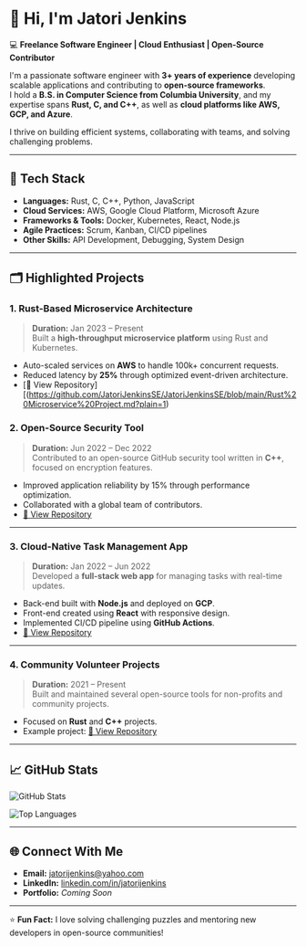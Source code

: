 # 👋 Hi, I'm Jatori Jenkins  

💻 **Freelance Software Engineer | Cloud Enthusiast | Open-Source Contributor**  

I'm a passionate software engineer with **3+ years of experience** developing scalable applications and contributing to **open-source frameworks**.  
I hold a **B.S. in Computer Science from Columbia University**, and my expertise spans **Rust, C, and C++**, as well as **cloud platforms like AWS, GCP, and Azure**.  

I thrive on building efficient systems, collaborating with teams, and solving challenging problems.  

---

## 🚀 **Tech Stack**

- **Languages:** Rust, C, C++, Python, JavaScript  
- **Cloud Services:** AWS, Google Cloud Platform, Microsoft Azure  
- **Frameworks & Tools:** Docker, Kubernetes, React, Node.js  
- **Agile Practices:** Scrum, Kanban, CI/CD pipelines  
- **Other Skills:** API Development, Debugging, System Design

---

## 🗂 **Highlighted Projects**

### **1. Rust-Based Microservice Architecture**  
> **Duration:** Jan 2023 – Present  
Built a **high-throughput microservice platform** using Rust and Kubernetes.  
- Auto-scaled services on **AWS** to handle 100k+ concurrent requests.  
- Reduced latency by **25%** through optimized event-driven architecture.  
- [🔗 View Repository][(https://github.com/JatoriJenkinsSE/JatoriJenkinsSE/blob/main/Rust%20Microservice%20Project.md?plain=1)

### **2. Open-Source Security Tool**  
> **Duration:** Jun 2022 – Dec 2022  
Contributed to an open-source GitHub security tool written in **C++**, focused on encryption features.  
- Improved application reliability by 15% through performance optimization.  
- Collaborated with a global team of contributors.  
- [🔗 View Repository](https://github.com/JatoriJenkins/security-tool)

---

### **3. Cloud-Native Task Management App**  
> **Duration:** Jan 2022 – Jun 2022  
Developed a **full-stack web app** for managing tasks with real-time updates.  
- Back-end built with **Node.js** and deployed on **GCP**.  
- Front-end created using **React** with responsive design.  
- Implemented CI/CD pipeline using **GitHub Actions**.  
- [🔗 View Repository](https://github.com/JatoriJenkins/task-manager)

---

### **4. Community Volunteer Projects**  
> **Duration:** 2021 – Present  
Built and maintained several open-source tools for non-profits and community projects.  
- Focused on **Rust** and **C++** projects.  
- Example project: [🔗 View Repository](https://github.com/JatoriJenkins/community-tools)

---

## 📈 **GitHub Stats**

![GitHub Stats](https://github-readme-stats.vercel.app/api?username=JatoriJenkins&show_icons=true&theme=tokyonight)

![Top Languages](https://github-readme-stats.vercel.app/api/top-langs/?username=JatoriJenkins&layout=compact&theme=tokyonight)

---

## 🌐 **Connect With Me**

- **Email:** [jatorijenkins@yahoo.com](mailto:jatorijenkins@yahoo.com)  
- **LinkedIn:** [linkedin.com/in/jatorijenkins](https://linkedin.com/in/jatorijenkins)  
- **Portfolio:** *Coming Soon*  

---

⭐ **Fun Fact:** I love solving challenging puzzles and mentoring new developers in open-source communities!
